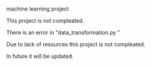 machine learning project

This project is not compleated.

There is an error in "data_transformation.py "

Due to lack of resources this project is not compleated.

In future it will be updated.